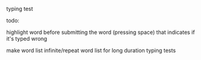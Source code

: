 typing test

todo:

highlight word before submitting the word (pressing space) that indicates if it's typed wrong

make word list infinite/repeat word list for long duration typing tests
